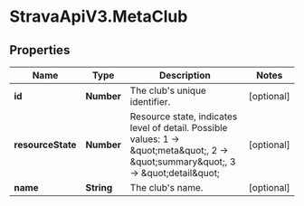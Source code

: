 # StravaApiV3.MetaClub

## Properties
Name | Type | Description | Notes
------------ | ------------- | ------------- | -------------
**id** | **Number** | The club&#39;s unique identifier. | [optional] 
**resourceState** | **Number** | Resource state, indicates level of detail. Possible values: 1 -&gt; \&quot;meta\&quot;, 2 -&gt; \&quot;summary\&quot;, 3 -&gt; \&quot;detail\&quot; | [optional] 
**name** | **String** | The club&#39;s name. | [optional] 


